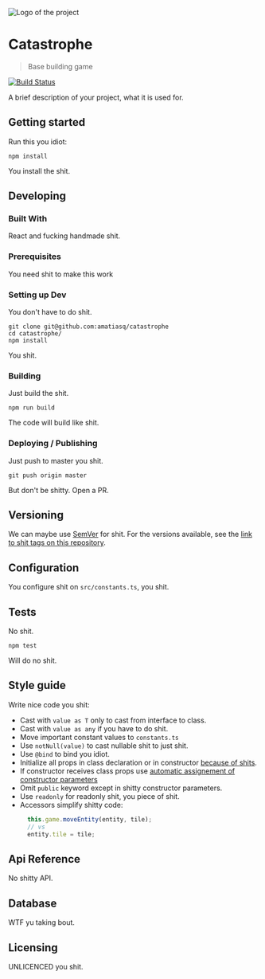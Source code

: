 ![Logo of the project](./images/logo.sample.png)

# Catastrophe
> Base building game

[![Build Status](https://travis-ci.org/amatiasq/catastrophe.svg?branch=master)](https://travis-ci.org/amatiasq/catastrophe)

A brief description of your project, what it is used for.

## Getting started

Run this you idiot:

```shell
npm install
```

You install the shit.

## Developing

### Built With

React and fucking handmade shit.

### Prerequisites

You need shit to make this work

### Setting up Dev

You don't have to do shit.

```shell
git clone git@github.com:amatiasq/catastrophe
cd catastrophe/
npm install
```

You shit.

### Building

Just build the shit.

```shell
npm run build
```

The code will build like shit.

### Deploying / Publishing

Just push to master you shit.

```shell
git push origin master
```

But don't be shitty. Open a PR.

## Versioning

We can maybe use [SemVer](http://semver.org/) for shit. For the versions available, see the [link to shit tags on this repository](/tags).

## Configuration

You configure shit on `src/constants.ts`, you shit.

## Tests

No shit.

```shell
npm test
```

Will do no shit.

## Style guide

Write nice code you shit:

- Cast with `value as T` only to cast from interface to class.
- Cast with `value as any` if you have to do shit.
- Move important constant values to `constants.ts`
- Use `notNull(value)` to cast nullable shit to just shit.
- Use `@bind` to bind you idiot.
- Initialize all props in class declaration or in constructor [because of shits](https://gist.github.com/twokul/9501770).
- If constructor receives class props use [automatic assignement of constructor parameters](https://www.stevefenton.co.uk/2013/04/stop-manually-assigning-typescript-constructor-parameters/)
- Omit `public` keyword except in shitty constructor parameters.
- Use `readonly` for readonly shit, you piece of shit.
- Accessors simplify shitty code:
  ```javascript
    this.game.moveEntity(entity, tile);
    // vs
    entity.tile = tile;
  ```

## Api Reference

No shitty API.

## Database

WTF yu taking bout.

## Licensing

UNLICENCED you shit.
